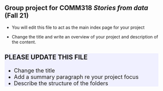## Group project for COMM318 _Stories from data_ (Fall 21)

* You will edit this file to act as the main index page for your project 

* Change the title and write an overview of your project and description of the content.


<div style="background-color: #f0f0ff; font-size: 18px">
    
### PLEASE UPDATE THIS FILE
   
* Change the title 
* Add a summary paragraph re your project focus
* Describe the structure of the folders
    
</div>